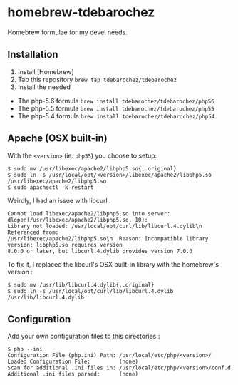 homebrew-tdebarochez
===============

Homebrew formulae for my devel needs.

Installation
------------

1. Install [Homebrew]
2. Tap this repository ```brew tap tdebarochez/tdebarochez```
3. Install the needed 
  * The php-5.6 formula ```brew install tdebarochez/tdebarochez/php56```
  * The php-5.5 formula ```brew install tdebarochez/tdebarochez/php55```
  * The php-5.4 formula ```brew install tdebarochez/tdebarochez/php54```

Apache (OSX built-in)
---------------------

With the `<version>` (ie: `php55`) you choose to setup:

    $ sudo mv /usr/libexec/apache2/libphp5.so{,.original}
    $ sudo ln -s /usr/local/opt/<version>/libexec/apache2/libphp5.so /usr/libexec/apache2/libphp5.so
    $ sudo apachectl -k restart

Weirdly, I had an issue with libcurl :

    Cannot load libexec/apache2/libphp5.so into server: dlopen(/usr/libexec/apache2/libphp5.so, 10):
    Library not loaded: /usr/local/opt/curl/lib/libcurl.4.dylib\n  Referenced from:
    /usr/libexec/apache2/libphp5.so\n  Reason: Incompatible library version: libphp5.so requires version
    8.0.0 or later, but libcurl.4.dylib provides version 7.0.0

To fix it, I replaced the libcurl's OSX built-in library with the homebrew's version :

    $ sudo mv /usr/lib/libcurl.4.dylib{,.original}
    $ sudo ln -s /usr/local/opt/curl/lib/libcurl.4.dylib /usr/lib/libcurl.4.dylib

Configuration
-------------

Add your own configuration files to this directories :

    $ php --ini
    Configuration File (php.ini) Path: /usr/local/etc/php/<version>/
    Loaded Configuration File:         (none)
    Scan for additional .ini files in: /usr/local/etc/php/<version>/conf.d
    Additional .ini files parsed:      (none)
